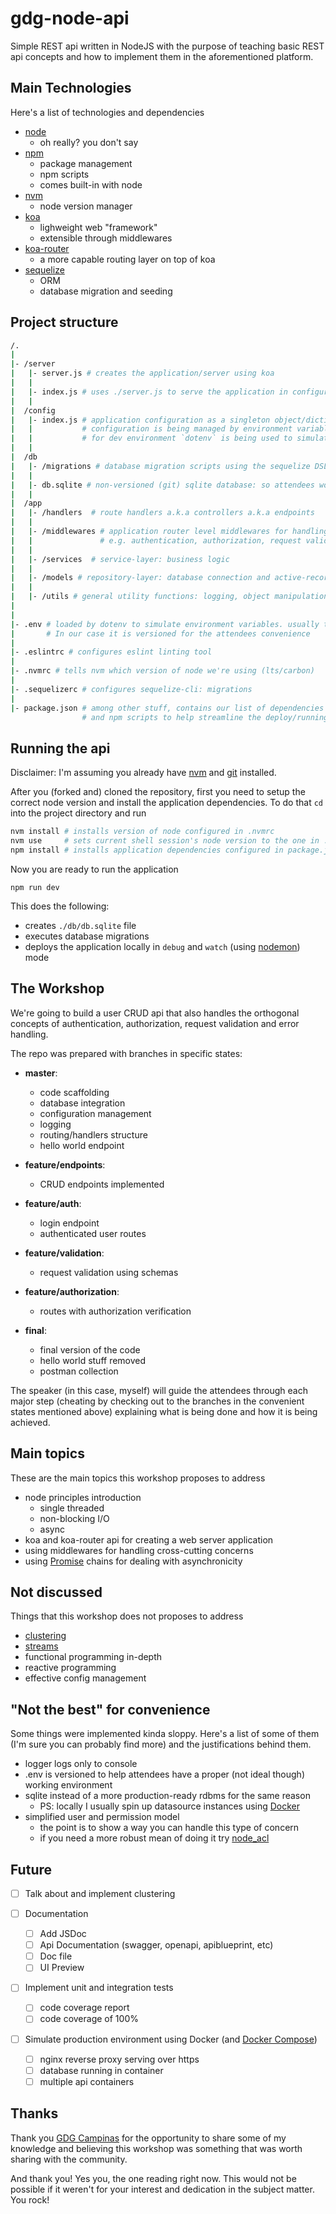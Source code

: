 # gdg-node-api

Simple REST api written in NodeJS with the purpose of teaching basic REST api concepts and how to implement them in the aforementioned platform.

## Main Technologies
Here's a list of technologies and dependencies

- [node](https://nodejs.org/en/)
  - oh really? you don't say
- [npm](https://www.npmjs.com/)
  - package management
  - npm scripts
  - comes built-in with node
- [nvm](https://github.com/creationix/nvm)
  - node version manager
- [koa](http://koajs.com/)
  - lighweight web "framework"
  - extensible through middlewares
- [koa-router](https://github.com/alexmingoia/koa-router)
  - a more capable routing layer on top of koa
- [sequelize](http://docs.sequelizejs.com/)
  - ORM
  - database migration and seeding

## Project structure

```sh
/.
|
|- /server
|   |- server.js # creates the application/server using koa
|   |
|   |- index.js # uses ./server.js to serve the application in configured port: is the entrypoint/main file of the application
|   |
|  /config
|   |- index.js # application configuration as a singleton object/dictionary
|   |           # configuration is being managed by environment variables and exposed by the config object
|   |           # for dev environment `dotenv` is being used to simulate environment variables
|   |
|  /db
|   |- /migrations # database migration scripts using the sequelize DSL
|   |
|   |- db.sqlite # non-versioned (git) sqlite database: so attendees won't have to spin up a rdbms instance
|   |
|  /app
|   |- /handlers  # route handlers a.k.a controllers a.k.a endpoints
|   |
|   |- /middlewares # application router level middlewares for handling cross-cutting concerns
|   |               # e.g. authentication, authorization, request validation, error handling
|   |
|   |- /services  # service-layer: business logic
|   |
|   |- /models # repository-layer: database connection and active-record style models
|   |
|   |- /utils # general utility functions: logging, object manipulation, etc
|   
|
|- .env # loaded by dotenv to simulate environment variables. usually this is a non-versioned file.
|       # In our case it is versioned for the attendees convenience
|
|- .eslintrc # configures eslint linting tool
|
|- .nvmrc # tells nvm which version of node we're using (lts/carbon)
|
|- .sequelizerc # configures sequelize-cli: migrations
|
|- package.json # among other stuff, contains our list of dependencies and their respective versions (for npm)
                # and npm scripts to help streamline the deploy/running process
```

## Running the api
Disclaimer: I'm assuming you already have [nvm](https://github.com/creationix/nvm) and [git](https://git-scm.com/) installed.

After you (forked and) cloned the repository, first you need to setup the correct node version and install the application dependencies.
To do that `cd` into the project directory and run

```sh
nvm install # installs version of node configured in .nvmrc
nvm use     # sets current shell session's node version to the one in .nvmrc
npm install # installs application dependencies configured in package.json
```

Now you are ready to run the application

```
npm run dev
```

This does the following:
- creates `./db/db.sqlite` file
- executes database migrations
- deploys the application locally in `debug` and `watch` (using [nodemon](https://nodemon.io/)) mode


## The Workshop
We're going to build a user CRUD api that also handles the orthogonal concepts of authentication, authorization, request validation and error handling.

The repo was prepared with branches in specific states:

- **master**:
  - code scaffolding
  - database integration
  - configuration management
  - logging
  - routing/handlers structure
  - hello world endpoint

- **feature/endpoints**:
  - CRUD endpoints implemented

- **feature/auth**:
  - login endpoint
  - authenticated user routes

- **feature/validation**:
  - request validation using schemas

- **feature/authorization**:
  - routes with authorization verification

- **final**:
  - final version of the code
  - hello world stuff removed
  - postman collection

The speaker (in this case, myself) will guide the attendees through each major step (cheating by checking out to the branches in the convenient states mentioned above) explaining what is being done and how it is being achieved.

## Main topics
These are the main topics this workshop proposes to address

- node principles introduction
  - single threaded
  - non-blocking I/O
  - async
- koa and koa-router api for creating a web server application
- using middlewares for handling cross-cutting concerns
- using [Promise](https://developer.mozilla.org/en-US/docs/Web/JavaScript/Guide/Using_promises) chains for dealing with asynchronicity

## Not discussed
Things that this workshop does not proposes to address

- [clustering](https://nodejs.org/api/cluster.html#cluster_cluster)
- [streams](https://nodejs.org/api/stream.html)
- functional programming in-depth
- reactive programming
- effective config management

## "Not the best" for convenience
Some things were implemented kinda sloppy.
Here's a list of some of them (I'm sure you can probably find more) and the justifications behind them.

- logger logs only to console
- .env is versioned to help attendees have a proper (not ideal though) working environment
- sqlite instead of a more production-ready rdbms for the same reason
  - PS: locally I usually spin up datasource instances using [Docker](https://www.docker.com/)
- simplified user and permission model
  - the point is to show a way you can handle this type of concern
  - if you need a more robust mean of doing it try [node_acl](https://github.com/OptimalBits/node_acl)

## Future
- [ ] Talk about and implement clustering

- [ ] Documentation
  - [ ] Add JSDoc
  - [ ] Api Documentation (swagger, openapi, apiblueprint, etc)
   - [ ] Doc file
   - [ ] UI Preview
   
- [ ] Implement unit and integration tests
  - [ ] code coverage report
  - [ ] code coverage of 100%

- [ ] Simulate production environment using Docker (and [Docker Compose](https://docs.docker.com/compose/))
  - [ ] nginx reverse proxy serving over https
  - [ ] database running in container
  - [ ] multiple api containers

## Thanks
Thank you [GDG Campinas](https://www.facebook.com/gdgcampinas/) for the opportunity to share some of my knowledge and believing this workshop was something that was worth sharing with the community.

And thank you! Yes you, the one reading right now. This would not be possible if it weren't for your interest and dedication in the subject matter. You rock!
